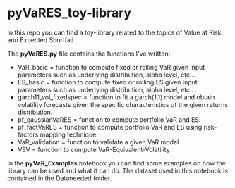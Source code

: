 # pyVaRES_toy-library

In this repo you can find a toy-library related to the topics of Value at Risk and Expected Shortfall.

The **pyVaRES.py** file contains the functions I've written:
- VaR_basic = function to compute fixed or rolling VaR given input parameters such as underlying distribution, alpha level, etc...
- ES_basic = function to compute fixed or rolling ES given input parameters such as underlying distribution, alpha level, etc...
- garch11_vol_fixedspec = function to fit a garch(1,1) model and obtain volatility forecasts given the specific characteristics of the given returns distribution.
- pf_gaussianVaRES = function to compute portfolio VaR and ES.
- pf_factVaRES = function to compute portfolio VaR and ES using risk-factors mapping technique.
- VaR_validation = function to validate a given VaR model
- VEV = function to compute VaR-Equivalent-Volatility

In the **pyVaR_Examples** notebook you can find some examples on how the library can be used and what it can do. The dataset used in this notebook is contained in the Dataneeded folder.
